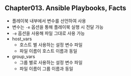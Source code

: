 
## Chapter013. Ansible Playbooks, Facts

* 플레이북 내부에서 변수를 선언하여 사용
* 변수는 `-e` 옵션을 통해 플레이북 실행 시 전달 가능
* `-e` 옵션을 사용해 파일 그대로 사용 가능
* host_vars
    * 호스트 별 사용하는 설정 변수 파일
    * 파일 이름이 호스트 이름과 동일
* group_vars
    * 그룹 별로 사용하는 설정 변수 파일 
    * 파일 이름이 그룹 이름과 동일
